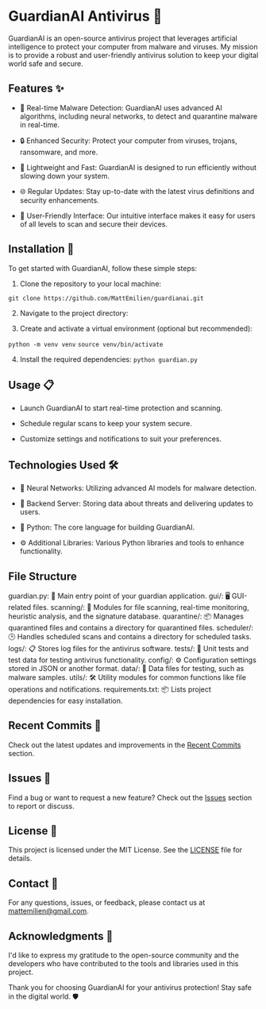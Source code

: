 # GuardianAI Antivirus 🦠

GuardianAI is an open-source antivirus project that leverages artificial intelligence to protect your computer from malware and viruses. My mission is to provide a robust and user-friendly antivirus solution to keep your digital world safe and secure.

## Features ✨

- 🦠 Real-time Malware Detection: GuardianAI uses advanced AI algorithms, including neural networks, to detect and quarantine malware in real-time.

- 🔒 Enhanced Security: Protect your computer from viruses, trojans, ransomware, and more.

- 🚀 Lightweight and Fast: GuardianAI is designed to run efficiently without slowing down your system.

- 🌐 Regular Updates: Stay up-to-date with the latest virus definitions and security enhancements.

- 🌟 User-Friendly Interface: Our intuitive interface makes it easy for users of all levels to scan and secure their devices.

## Installation 🚀

To get started with GuardianAI, follow these simple steps:

1. Clone the repository to your local machine:

`git clone https://github.com/MattEmilien/guardianai.git`

2. Navigate to the project directory:


3. Create and activate a virtual environment (optional but recommended):

`python -m venv venv`
`source venv/bin/activate`

4. Install the required dependencies:
`python guardian.py`

## Usage 📋

- Launch GuardianAI to start real-time protection and scanning.

- Schedule regular scans to keep your system secure.

- Customize settings and notifications to suit your preferences.

## Technologies Used 🛠️

- 🧠 Neural Networks: Utilizing advanced AI models for malware detection.

- 📡 Backend Server: Storing data about threats and delivering updates to users.

- 🐍 Python: The core language for building GuardianAI.

- ⚙️ Additional Libraries: Various Python libraries and tools to enhance functionality.

## File Structure

guardian.py: 🦠 Main entry point of your guardian application.
gui/: 🖥️ GUI-related files.
scanning/: 🧐 Modules for file scanning, real-time monitoring, heuristic analysis, and the signature database.
quarantine/: 📦 Manages quarantined files and contains a directory for quarantined files.
scheduler/: 🕒 Handles scheduled scans and contains a directory for scheduled tasks.
logs/: 📋 Stores log files for the antivirus software.
tests/: 🧪 Unit tests and test data for testing antivirus functionality.
config/: ⚙️ Configuration settings stored in JSON or another format.
data/: 📂 Data files for testing, such as malware samples.
utils/: 🛠️ Utility modules for common functions like file operations and notifications.
requirements.txt: 📦 Lists project dependencies for easy installation.


## Recent Commits 📅

Check out the latest updates and improvements in the [Recent Commits](https://github.com/MattEmilien/guardianai/commits/main) section.

## Issues 🐛

Find a bug or want to request a new feature? Check out the [Issues](https://github.com/MattEmilien/guardianai/issues) section to report or discuss.

## License 📝

This project is licensed under the MIT License. See the [LICENSE](LICENSE) file for details.

## Contact 📧

For any questions, issues, or feedback, please contact us at [mattemilien@gmail.com](mailto:mattemilien@gmail.com).

## Acknowledgments 🙏

I'd like to express my gratitude to the open-source community and the developers who have contributed to the tools and libraries used in this project.

Thank you for choosing GuardianAI for your antivirus protection! Stay safe in the digital world. 🛡️

